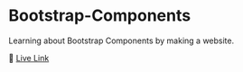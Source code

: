 # Bootstrap-Components
Learning about Bootstrap Components by making a website.

💫 [Live Link](https://pedinistar.github.io/Bootstrap-Components/)
